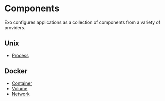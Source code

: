 # Components

Exo configures applications as a collection of components from a
variety of providers.

## Unix

- [Process](./process.md)

## Docker

- [Container](./container.md)
- [Volume](./volume.md)
- [Network](./network.md)
